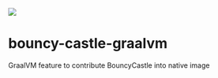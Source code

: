 [![](https://jitpack.io/v/cmdjulian/bouncy-castle-graalvm.svg)](https://jitpack.io/#cmdjulian/bouncy-castle-graalvm)

# bouncy-castle-graalvm
GraalVM feature to contribute BouncyCastle into native image

